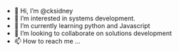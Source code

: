 - 👋 Hi, I’m @cksidney
- 👀 I’m interested in systems development.
- 🌱 I’m currently learning python and Javascript
- 💞️ I’m looking to collaborate on solutions development
- 📫 How to reach me ...

<!---
cksidney/cksidney is a ✨ special ✨ repository because its `README.md` (this file) appears on your GitHub profile.
You can click the Preview link to take a look at your changes.
--->
